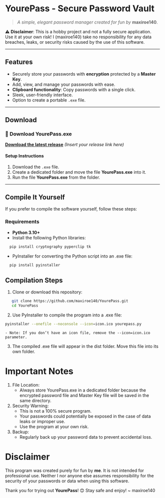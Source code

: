 # **YourePass - Secure Password Vault**

> *A simple, elegant password manager created for fun by* **maxiroe140**.  

⚠️ **Disclaimer**: This is a hobby project and not a fully secure application. Use it at your own risk! I (maxiroe140) take no responsibility for any data breaches, leaks, or security risks caused by the use of this software.

---

## **Features**

- Securely store your passwords with **encryption** protected by a **Master Key**.
- Add, view, and manage your passwords with ease.
- **Clipboard functionality**: Copy passwords with a single click.
- Sleek, user-friendly interface.
- Option to create a portable `.exe` file.

---

## **Download**

### 🔽 **Download YourePass.exe**

[**Download the latest release**](https://github.com/maxiroe140/YourePass/releases) *(Insert your release link here)*  

#### **Setup Instructions**
1. Download the `.exe` file.  
2. Create a dedicated folder and move the file **YourePass.exe** into it.  
3. Run the file **YourePass.exe** from the folder.  

---

## **Compile It Yourself**

If you prefer to compile the software yourself, follow these steps:

### **Requirements**
- **Python 3.10+** 
- Install the following Python libraries:  
```bash
  pip install cryptography pyperclip tk
```
- PyInstaller for converting the Python script into an .exe file:
```bash
  pip install pyinstaller
```

## Compilation Steps

1. Clone or download this repository:
```bash
   git clone https://github.com/maxiroe140/YourePass.git
   cd YourePass
```


2. Use PyInstaller to compile the program into a .exe file:
```bash
pyinstaller --onefile --noconsole --icon=icon.ico yourepass.py
```
    - Note: If you don’t have an icon file, remove the --icon=icon.ico parameter.

3. The compiled .exe file will appear in the dist folder. Move this file into its own folder.


# **Important Notes**

1. File Location:
    - Always store YourePass.exe in a dedicated folder because the encrypted password file and Master Key file will be saved in the same directory.
2. Security Warning:
    - This is not a 100% secure program.
    - Your passwords could potentially be exposed in the case of data leaks or improper use.
    - Use the program at your own risk.
3. Backup:
    - Regularly back up your password data to prevent accidental loss.

# **Disclaimer**

This program was created purely for fun by **me**. It is not intended for professional use. Neither I nor anyone else assumes responsibility for the security of your passwords or data when using this software.

Thank you for trying out **YourePass**! 😊
Stay safe and enjoy!
~ maxiroe140